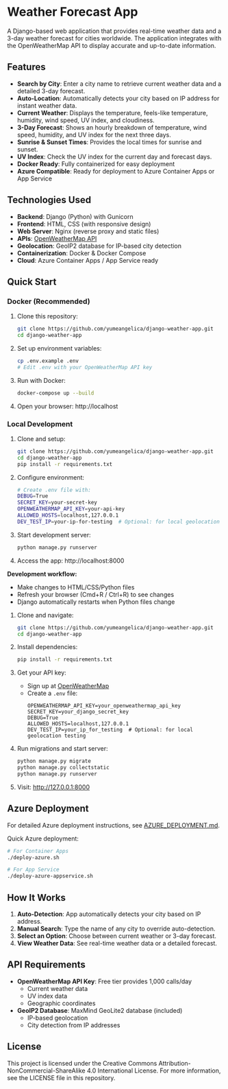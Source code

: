 # Weather Forecast App

A Django-based web application that provides real-time weather data and a 3-day weather forecast for cities worldwide. The application integrates with the OpenWeatherMap API to display accurate and up-to-date information.

## Features

- **Search by City**: Enter a city name to retrieve current weather data and a detailed 3-day forecast.
- **Auto-Location**: Automatically detects your city based on IP address for instant weather data.
- **Current Weather**: Displays the temperature, feels-like temperature, humidity, wind speed, UV index, and cloudiness.
- **3-Day Forecast**: Shows an hourly breakdown of temperature, wind speed, humidity, and UV index for the next three days.
- **Sunrise & Sunset Times**: Provides the local times for sunrise and sunset.
- **UV Index**: Check the UV index for the current day and forecast days.
- **Docker Ready**: Fully containerized for easy deployment
- **Azure Compatible**: Ready for deployment to Azure Container Apps or App Service

## Technologies Used

- **Backend**: Django (Python) with Gunicorn
- **Frontend**: HTML, CSS (with responsive design)
- **Web Server**: Nginx (reverse proxy and static files)
- **APIs**: [OpenWeatherMap API](https://openweathermap.org/api)
- **Geolocation**: GeoIP2 database for IP-based city detection
- **Containerization**: Docker & Docker Compose
- **Cloud**: Azure Container Apps / App Service ready

## Quick Start

### Docker (Recommended)

1. Clone this repository:

   ```bash
   git clone https://github.com/yumeangelica/django-weather-app.git
   cd django-weather-app
   ```

2. Set up environment variables:

   ```bash
   cp .env.example .env
   # Edit .env with your OpenWeatherMap API key
   ```

3. Run with Docker:

   ```bash
   docker-compose up --build
   ```

4. Open your browser: http://localhost

### Local Development

1. Clone and setup:

   ```bash
   git clone https://github.com/yumeangelica/django-weather-app.git
   cd django-weather-app
   pip install -r requirements.txt
   ```

2. Configure environment:

   ```bash
   # Create .env file with:
   DEBUG=True
   SECRET_KEY=your-secret-key
   OPENWEATHERMAP_API_KEY=your-api-key
   ALLOWED_HOSTS=localhost,127.0.0.1
   DEV_TEST_IP=your-ip-for-testing  # Optional: for local geolocation testing
   ```

3. Start development server:

   ```bash
   python manage.py runserver
   ```

4. Access the app: http://localhost:8000

**Development workflow:**

- Make changes to HTML/CSS/Python files
- Refresh your browser (Cmd+R / Ctrl+R) to see changes
- Django automatically restarts when Python files change

1. Clone and navigate:

   ```bash
   git clone https://github.com/yumeangelica/django-weather-app.git
   cd django-weather-app
   ```

2. Install dependencies:

   ```bash
   pip install -r requirements.txt
   ```

3. Get your API key:

   - Sign up at [OpenWeatherMap](https://home.openweathermap.org/users/sign_up)
   - Create a `.env` file:
     ```
     OPENWEATHERMAP_API_KEY=your_openweathermap_api_key
     SECRET_KEY=your_django_secret_key
     DEBUG=True
     ALLOWED_HOSTS=localhost,127.0.0.1
     DEV_TEST_IP=your_ip_for_testing  # Optional: for local geolocation testing
     ```

4. Run migrations and start server:

   ```bash
   python manage.py migrate
   python manage.py collectstatic
   python manage.py runserver
   ```

5. Visit: http://127.0.0.1:8000

## Azure Deployment

For detailed Azure deployment instructions, see [AZURE_DEPLOYMENT.md](AZURE_DEPLOYMENT.md).

Quick Azure deployment:

```bash
# For Container Apps
./deploy-azure.sh

# For App Service
./deploy-azure-appservice.sh
```

## How It Works

1. **Auto-Detection**: App automatically detects your city based on IP address.
2. **Manual Search**: Type the name of any city to override auto-detection.
3. **Select an Option**: Choose between current weather or 3-day forecast.
4. **View Weather Data**: See real-time weather data or a detailed forecast.

## API Requirements

- **OpenWeatherMap API Key**: Free tier provides 1,000 calls/day
  - Current weather data
  - UV index data
  - Geographic coordinates
- **GeoIP2 Database**: MaxMind GeoLite2 database (included)
  - IP-based geolocation
  - City detection from IP addresses

## License

This project is licensed under the Creative Commons Attribution-NonCommercial-ShareAlike 4.0 International License. For more information, see the LICENSE file in this repository.
